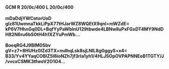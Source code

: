 #### GCM R 20/0c/400 L 20/0c/400
**mDaDdjYWCotorUoD**<br/>**glz81UwmnaTkkLiPpX77tHJarWZ8WQEtX9qnI+mWZdE=**<br/>**kP6V7HhnGq0DL+BqfYyPaWbInU129tbwde4LBNwIluPxFGxDT4MY9NdDH82N6ru6bS0tH4h1XZYuPmWb...**<br/><br/>
**BoeqRG4J9BlM0Sbv**<br/>**gV+z7+8HUHz0lZd3TX+mdhqLsk8sjLNlL8g0ggyS+x4=**<br/>**B33/Yv4YYaqCOBIZ5I8ioNZh7jf3rIa1yh1/4HLJSOpOVPAPNNEoB1TGTY/J/vvcxCSMK3tfwoV2O1O4...**